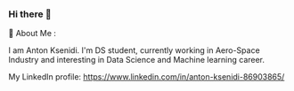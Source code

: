 ### Hi there 👋

:man: About Me :

I am Anton Ksenidi. I'm DS student, currently working in Aero-Space Industry and interesting in Data Science and Machine learning career.

My LinkedIn profile:
https://www.linkedin.com/in/anton-ksenidi-86903865/




<!--
**antoniksen/antoniksen** is a ✨ _special_ ✨ repository because its `README.md` (this file) appears on your GitHub profile.

Here are some ideas to get you started:

- 🔭 I’m currently working on ...
- 🌱 I’m currently learning ...
- 👯 I’m looking to collaborate on ...
- 🤔 I’m looking for help with ...
- 💬 Ask me about ...
- 📫 How to reach me: ...
- 😄 Pronouns: ...
- ⚡ Fun fact: ...
-->
